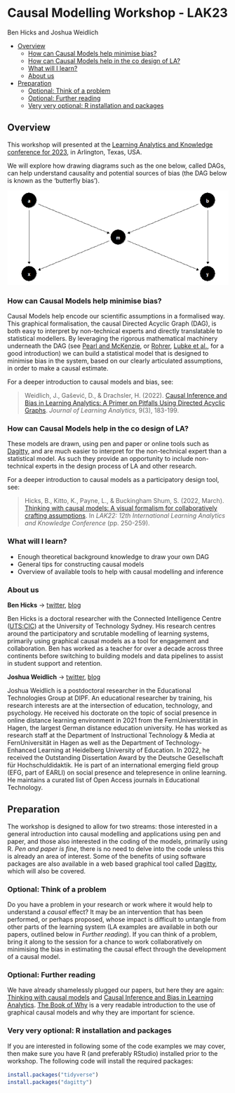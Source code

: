 Causal Modelling Workshop - LAK23
================
Ben Hicks and Joshua Weidlich

- <a href="#overview" id="toc-overview">Overview</a>
  - <a href="#how-can-causal-models-help-minimise-bias"
    id="toc-how-can-causal-models-help-minimise-bias">How can Causal Models
    help minimise bias?</a>
  - <a href="#how-can-causal-models-help-in-the-co-design-of-la"
    id="toc-how-can-causal-models-help-in-the-co-design-of-la">How can
    Causal Models help in the co design of LA?</a>
  - <a href="#what-will-i-learn" id="toc-what-will-i-learn">What will I
    learn?</a>
  - <a href="#about-us" id="toc-about-us">About us</a>
- <a href="#preparation" id="toc-preparation">Preparation</a>
  - <a href="#optional-think-of-a-problem"
    id="toc-optional-think-of-a-problem">Optional: Think of a problem</a>
  - <a href="#optional-further-reading"
    id="toc-optional-further-reading">Optional: Further reading</a>
  - <a href="#very-very-optional-r-installation-and-packages"
    id="toc-very-very-optional-r-installation-and-packages">Very very
    optional: R installation and packages</a>

## Overview

This workshop will presented at the [Learning Analytics and Knowledge
conference for 2023](https://www.solaresearch.org/events/lak/lak23/), in
Arlington, Texas, USA.

We will explore how drawing diagrams such as the one below, called DAGs,
can help understand causality and potential sources of bias (the DAG
below is known as the ‘butterfly bias’).

![](readme_files/figure-gfm/unnamed-chunk-1-1.png)<!-- -->

### How can Causal Models help minimise bias?

Causal Models help encode our scientific assumptions in a formalised
way. This graphical formalisation, the causal Directed Acyclic Graph
(DAG), is both easy to interpret by non-technical experts and directly
translatable to statistical modellers. By leveraging the rigorous
mathematical machinery underneath the DAG (see [Pearl and
McKenzie](https://www.goodreads.com/en/book/show/36204378), or
[Rohrer](https://journals.sagepub.com/doi/pdf/10.1177/2515245917745629),
[Lubke et
al.](https://www.tandfonline.com/doi/full/10.1080/10691898.2020.1752859),
for a good introduction) we can build a statistical model that is
designed to minimise bias in the system, based on our clearly
articulated assumptions, in order to make a causal estimate.

For a deeper introduction to causal models and bias, see:

> Weidlich, J., Gašević, D., & Drachsler, H. (2022). [Causal Inference
> and Bias in Learning Analytics: A Primer on Pitfalls Using Directed
> Acyclic
> Graphs](https://learning-analytics.info/index.php/JLA/article/view/7577).
> *Journal of Learning Analytics*, 9(3), 183-199.

### How can Causal Models help in the co design of LA?

These models are drawn, using pen and paper or online tools such as
[Dagitty](http://www.dagitty.net/), and are much easier to interpret for
the non-technical expert than a statistical model. As such they provide
an opportunity to include non-technical experts in the design process of
LA and other research.

For a deeper introduction to causal models as a participatory design
tool, see:

> Hicks, B., Kitto, K., Payne, L., & Buckingham Shum, S. (2022, March).
> [Thinking with causal models: A visual formalism for collaboratively
> crafting
> assumptions](https://dl.acm.org/doi/abs/10.1145/3506860.3506899). In
> *LAK22: 12th International Learning Analytics and Knowledge
> Conference* (pp. 250-259).

### What will I learn?

- Enough theoretical background knowledge to draw your own DAG
- General tips for constructing causal models
- Overview of available tools to help with causal modelling and
  inference

### About us

**Ben Hicks** $\rightarrow$ [twitter](https://twitter.com/benimbenix),
[blog](https://koanmathematics.wordpress.com/)

Ben Hicks is a doctoral researcher with the Connected Intelligence
Centre ([UTS:CIC](https://cic.uts.edu.au/)) at the University of
Technology Sydney. His research centres around the participatory and
scrutable modelling of learning systems, primarily using graphical
causal models as a tool for engagement and collaboration. Ben has worked
as a teacher for over a decade across three continents before switching
to building models and data pipelines to assist in student support and
retention.

**Joshua Weidlich** $\rightarrow$ [twitter](@hassenrueb),
[blog](https://joshuaweidlich.wordpress.com/)

Joshua Weidlich is a postdoctoral researcher in the Educational
Technologies Group at DIPF. An educational researcher by training, his
research interests are at the intersection of education, technology, and
psychology. He received his doctorate on the topic of social presence in
online distance learning environment in 2021 from the FernUniverstität
in Hagen, the largest German distance education university. He has
worked as research staff at the Department of Instructional Technology &
Media at FernUniversität in Hagen as well as the Department of
Technology-Enhanced Learning at Heidelberg University of Education. In
2022, he received the Outstanding Dissertation Award by the Deutsche
Gesellschaft für Hochschuldidaktik. He is part of an international
emerging field group (EFG, part of EARLI) on social presence and
telepresence in online learning. He maintains a curated list of Open
Access journals in Educational Technology.

## Preparation

The workshop is designed to allow for two streams: those interested in a
general introduction into causal modelling and applications using pen
and paper, and those also interested in the coding of the models,
primarily using R. *Pen and paper is fine*, there is no need to delve
into the code unless this is already an area of interest. Some of the
benefits of using software packages are also available in a web based
graphical tool called [Dagitty](http://www.dagitty.net/), which will
also be covered.

### Optional: Think of a problem

Do you have a problem in your research or work where it would help to
understand a *causal* effect? It may be an intervention that has been
performed, or perhaps proposed, whose impact is difficult to untangle
from other parts of the learning system (LA examples are available in
both our papers, outlined below in *Further reading*). If you can think
of a problem, bring it along to the session for a chance to work
collaboratively on minimising the bias in estimating the causal effect
through the development of a causal model.

### Optional: Further reading

We have already shamelessly plugged our papers, but here they are again:
[Thinking with causal
models](https://dl.acm.org/doi/abs/10.1145/3506860.3506899) and [Causal
Inference and Bias in Learning
Analytics](https://learning-analytics.info/index.php/JLA/article/view/7577).
[The Book of Why](https://www.goodreads.com/en/book/show/36204378) is a
very readable introduction to the use of graphical causal models and why
they are important for science.

### Very very optional: R installation and packages

If you are interested in following some of the code examples we may
cover, then make sure you have R (and preferably RStudio) installed
prior to the workshop. The following code will install the required
packages:

``` r
install.packages("tidyverse")
install.packages("dagitty")
```
